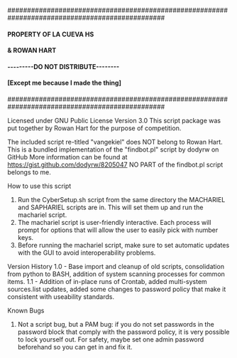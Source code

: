                                        
################################################################################################
####                            PROPERTY OF LA CUEVA HS                                     
####
####                                       & ROWAN HART                                     
####
####                            ---------DO NOT DISTRIBUTE--------                          
####
####                           [Except me because I made the thing]                         
####
################################################################################################

Licensed under GNU Public License Version 3.0
This script package was put together by Rowan Hart for the purpose of 
competition.

The included script re-titled "vangekiel" does NOT belong to Rowan Hart. 
This is a bundled implementation of the "findbot.pl" script by dodyrw on GitHub
More information can be found at https://gist.github.com/dodyrw/8205047
NO PART of the findbot.pl script belongs to me.

How to use this script
1. Run the CyberSetup.sh script from the same directory the MACHARIEL 
and SAPHARIEL scripts are in. This will set them up and run the 
machariel script.
2. The machariel script is user-friendly interactive. Each process will 
prompt for options that will allow the user to easily pick with number 
keys.
3. Before running the machariel script, make sure to set automatic 
updates with the GUI to avoid interoperability problems.

Version History
1.0 - Base import and cleanup of old scripts, consolidation from python 
to BASH, addition of system scanning processes for common items.
1.1 - Addition of in-place runs of Crontab, added multi-system 
sources.list updates, added some changes to password policy that make it 
consistent with useability standards.

Known Bugs
1. Not a script bug, but a PAM bug: if you do not set passwords in the 
password block that comply with the password policy, it is very possible 
to lock yourself out.
   For safety, maybe set one admin password beforehand so you can get in 
and fix it.
   


